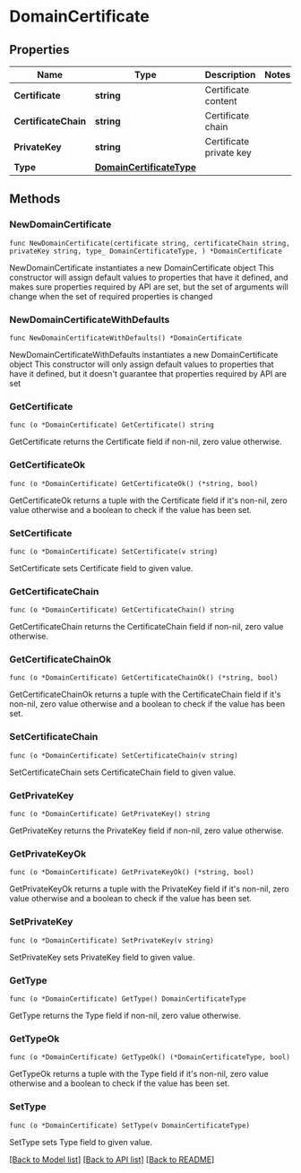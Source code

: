 # DomainCertificate

## Properties

Name | Type | Description | Notes
------------ | ------------- | ------------- | -------------
**Certificate** | **string** | Certificate content | 
**CertificateChain** | **string** | Certificate chain | 
**PrivateKey** | **string** | Certificate private key | 
**Type** | [**DomainCertificateType**](DomainCertificateType.md) |  | 

## Methods

### NewDomainCertificate

`func NewDomainCertificate(certificate string, certificateChain string, privateKey string, type_ DomainCertificateType, ) *DomainCertificate`

NewDomainCertificate instantiates a new DomainCertificate object
This constructor will assign default values to properties that have it defined,
and makes sure properties required by API are set, but the set of arguments
will change when the set of required properties is changed

### NewDomainCertificateWithDefaults

`func NewDomainCertificateWithDefaults() *DomainCertificate`

NewDomainCertificateWithDefaults instantiates a new DomainCertificate object
This constructor will only assign default values to properties that have it defined,
but it doesn't guarantee that properties required by API are set

### GetCertificate

`func (o *DomainCertificate) GetCertificate() string`

GetCertificate returns the Certificate field if non-nil, zero value otherwise.

### GetCertificateOk

`func (o *DomainCertificate) GetCertificateOk() (*string, bool)`

GetCertificateOk returns a tuple with the Certificate field if it's non-nil, zero value otherwise
and a boolean to check if the value has been set.

### SetCertificate

`func (o *DomainCertificate) SetCertificate(v string)`

SetCertificate sets Certificate field to given value.


### GetCertificateChain

`func (o *DomainCertificate) GetCertificateChain() string`

GetCertificateChain returns the CertificateChain field if non-nil, zero value otherwise.

### GetCertificateChainOk

`func (o *DomainCertificate) GetCertificateChainOk() (*string, bool)`

GetCertificateChainOk returns a tuple with the CertificateChain field if it's non-nil, zero value otherwise
and a boolean to check if the value has been set.

### SetCertificateChain

`func (o *DomainCertificate) SetCertificateChain(v string)`

SetCertificateChain sets CertificateChain field to given value.


### GetPrivateKey

`func (o *DomainCertificate) GetPrivateKey() string`

GetPrivateKey returns the PrivateKey field if non-nil, zero value otherwise.

### GetPrivateKeyOk

`func (o *DomainCertificate) GetPrivateKeyOk() (*string, bool)`

GetPrivateKeyOk returns a tuple with the PrivateKey field if it's non-nil, zero value otherwise
and a boolean to check if the value has been set.

### SetPrivateKey

`func (o *DomainCertificate) SetPrivateKey(v string)`

SetPrivateKey sets PrivateKey field to given value.


### GetType

`func (o *DomainCertificate) GetType() DomainCertificateType`

GetType returns the Type field if non-nil, zero value otherwise.

### GetTypeOk

`func (o *DomainCertificate) GetTypeOk() (*DomainCertificateType, bool)`

GetTypeOk returns a tuple with the Type field if it's non-nil, zero value otherwise
and a boolean to check if the value has been set.

### SetType

`func (o *DomainCertificate) SetType(v DomainCertificateType)`

SetType sets Type field to given value.



[[Back to Model list]](../README.md#documentation-for-models) [[Back to API list]](../README.md#documentation-for-api-endpoints) [[Back to README]](../README.md)


